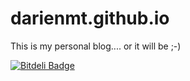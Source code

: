 # darienmt.github.io
This is my personal blog.... or it will be ;-)

[![Bitdeli Badge](https://d2weczhvl823v0.cloudfront.net/darienmt/darienmt.github.io/trend.png)](https://bitdeli.com/free "Bitdeli Badge")
